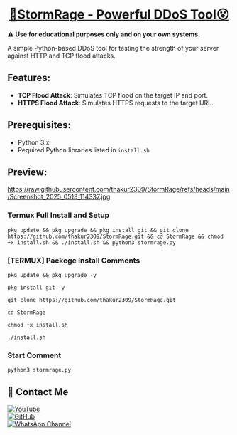 <h1 align="center"><u> 📌StormRage - Powerful DDoS Tool😮 </u></h1>

**⚠️ Use for educational purposes only and on your own systems.**

A simple Python-based DDoS tool for testing the strength of your server against HTTP and TCP flood attacks. 

## Features:
- **TCP Flood Attack**: Simulates TCP flood on the target IP and port.
- **HTTPS Flood Attack**: Simulates HTTPS requests to the target URL.

## Prerequisites:
- Python 3.x
- Required Python libraries listed in `install.sh`
## Preview:
<https://raw.githubusercontent.com/thakur2309/StormRage/refs/heads/main/Screenshot_2025_0513_114337.jpg>


### Termux Full Install and Setup 
```
pkg update && pkg upgrade && pkg install git && git clone https://github.com/thakur2309/StormRage.git && cd StormRage && chmod +x install.sh && ./install.sh && python3 stormrage.py
```

### [TERMUX] Packege Install Comments

```
pkg update && pkg upgrade -y
```
```
pkg install git -y
```
```
git clone https://github.com/thakur2309/StormRage.git
```
```
cd StormRage
```
```
chmod +x install.sh
```
```
./install.sh
```

### Start Comment
```
python3 stormrage.py
```


## 📌 Contact Me  

<a href="https://youtube.com/@firewallbreaker09">
  <img src="https://img.shields.io/badge/YouTube-FF0000?style=for-the-badge&logo=youtube&logoColor=white" alt="YouTube">
</a>  
<br>  

<a href="https://github.com/thakur2309?tab=repositories">
  <img src="https://img.shields.io/badge/GitHub-000000?style=for-the-badge&logo=github&logoColor=white" alt="GitHub">
</a>  
<br>  

<a href="https://whatsapp.com/channel/0029VbAiqVMKLaHjg5J1Nm2F">
  <img src="https://img.shields.io/badge/WhatsApp-25D366?style=for-the-badge&logo=whatsapp&logoColor=white" alt="WhatsApp Channel">
</a>
